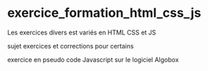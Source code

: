 # exercice_formation_html_css_js

Les exercices divers est variés en HTML CSS et JS

sujet exercices et corrections pour certains


exercice en pseudo code Javascript sur le logiciel Algobox
